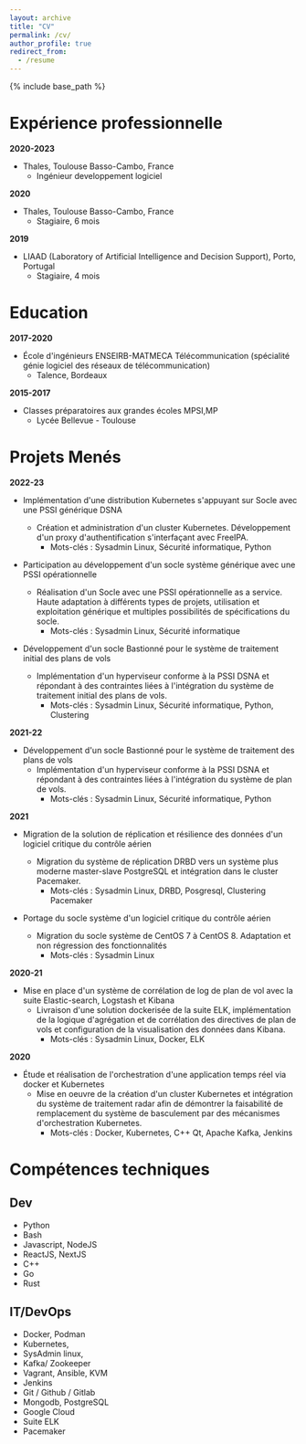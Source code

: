 ```yaml
---
layout: archive
title: "CV"
permalink: /cv/
author_profile: true
redirect_from:
  - /resume
---
```


{% include base_path %}

Expérience professionnelle
======
**2020-2023**
- Thales, Toulouse Basso-Cambo, France
  - Ingénieur developpement logiciel
  
**2020**
- Thales, Toulouse Basso-Cambo, France
  - Stagiaire, 6 mois
  
**2019**
- LIAAD (Laboratory of Artificial Intelligence and Decision Support), Porto, Portugal
  - Stagiaire, 4 mois

Education
======
**2017-2020**
- École d'ingénieurs ENSEIRB-MATMECA Télécommunication (spécialité génie logiciel des réseaux de télécommunication)
  - Talence, Bordeaux

**2015-2017**
- Classes préparatoires aux grandes écoles MPSI,MP
  - Lycée Bellevue - Toulouse
 
Projets Menés
======

**2022-23**
- Implémentation d'une distribution Kubernetes s'appuyant sur Socle avec une PSSI générique DSNA
  - Création et administration d'un cluster Kubernetes. Développement d'un proxy d'authentification s'interfaçant avec FreeIPA.
    - Mots-clés : Sysadmin Linux, Sécurité informatique, Python
    
- Participation au développement d'un socle système générique avec une PSSI opérationnelle
  - Réalisation d'un Socle avec une PSSI opérationnelle as a service. Haute adaptation à différents types de projets, utilisation et exploitation générique et multiples possibilités de spécifications du socle.
    - Mots-clés : Sysadmin Linux, Sécurité informatique
    
 - Développement d'un socle Bastionné pour le système de traitement initial des plans de vols
   - Implémentation d'un hyperviseur conforme à la PSSI DSNA et  répondant à des contraintes liées à l'intégration du système de traitement initial des plans de vols.
     - Mots-clés : Sysadmin Linux, Sécurité informatique, Python, Clustering

**2021-22**
 - Développement d'un socle Bastionné pour le système de traitement des plans de vols
   - Implémentation d'un hyperviseur conforme à la PSSI DSNA et répondant à des contraintes liées à l'intégration du système de plan de vols.
     - Mots-clés : Sysadmin Linux, Sécurité informatique, Python

**2021**
  - Migration de la solution de réplication et résilience des données d'un logiciel critique du contrôle aérien
    - Migration du système de réplication DRBD vers un système plus moderne master-slave PostgreSQL et intégration dans le cluster Pacemaker.
      - Mots-clés : Sysadmin Linux, DRBD, Posgresql, Clustering Pacemaker
      
  - Portage du socle système d'un logiciel critique du contrôle aérien
    -  Migration du socle système de CentOS 7 à CentOS 8. Adaptation et non régression des fonctionnalités
       - Mots-clés : Sysadmin Linux
     
**2020-21**
- Mise en place d'un système de corrélation de log de plan de vol avec la suite Elastic-search, Logstash et Kibana
  - Livraison d'une solution dockerisée de la suite ELK, implémentation de la logique d'agrégation et de corrélation des directives de plan de vols et configuration de la visualisation des données dans Kibana. 
     - Mots-clés : Sysadmin Linux, Docker, ELK

**2020**
- Étude et réalisation de l'orchestration d'une application temps réel via docker et Kubernetes
  - Mise en oeuvre de la création d'un cluster Kubernetes et intégration du système de traitement radar afin de démontrer la faisabilité de remplacement du système de basculement par des mécanismes d'orchestration Kubernetes.
    - Mots-clés : Docker, Kubernetes, C++ Qt, Apache Kafka, Jenkins
 
Compétences techniques
======

Dev
-----
* Python
* Bash
* Javascript, NodeJS
* ReactJS, NextJS
* C++
* Go
* Rust

IT/DevOps
-----
* Docker, Podman
* Kubernetes,
* SysAdmin linux,
* Kafka/ Zookeeper
* Vagrant, Ansible, KVM
* Jenkins
* Git / Github / Gitlab
* Mongodb, PostgreSQL
* Google Cloud
* Suite ELK
* Pacemaker
